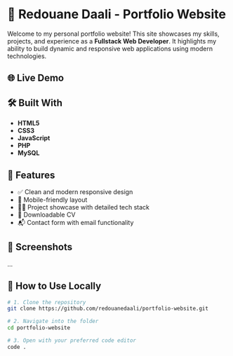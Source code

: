 # 💼 Redouane Daali - Portfolio Website

Welcome to my personal portfolio website! This site showcases my skills, projects, and experience as a **Fullstack Web Developer**. It highlights my ability to build dynamic and responsive web applications using modern technologies.

## 🌐 Live Demo

## 🛠️ Built With

- **HTML5**
- **CSS3**
- **JavaScript**
- **PHP**
- **MySQL**

## 📂 Features

- ✅ Clean and modern responsive design
- 📱 Mobile-friendly layout
- 🧑‍💻 Project showcase with detailed tech stack
- 📄 Downloadable CV
- 📬 Contact form with email functionality

## 📸 Screenshots

...

## 🧩 How to Use Locally

```bash
# 1. Clone the repository
git clone https://github.com/redouanedaali/portfolio-website.git

# 2. Navigate into the folder
cd portfolio-website

# 3. Open with your preferred code editor
code .
```
